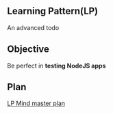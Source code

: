 ## Learning Pattern(LP)
An advanced todo 

## Objective
Be perfect in **testing NodeJS apps**

<!-- plan -->
## Plan
[LP Mind master plan](https://mm.tt/1493804204?t=FovaTaeCxU)
